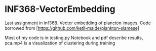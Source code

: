 # INF368-VectorEmbedding

Last assignment in inf368. Vector embedding of plancton images. Code borrowed from [https://github.com/ketil-malde/plankton-siamese]

Most of my code is in testing.py
Notebook and pdf describe results, pca.mp4 is a visualization of clustering during training

